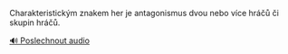 
Charakteristickým znakem her je antagonismus dvou nebo více hráčů či skupin hráčů.

[🔊 Poslechnout audio](/data/7-paragraphs/audio/chapter_30/para_013-Charakteristickm-znakem-her-je-antagonismus-dvou.mp3)
